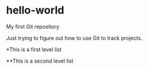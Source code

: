 # hello-world
My first Git repository

Just trying to figure out how to use Git to track projects.

*This is a first level list

**This is a second level list
